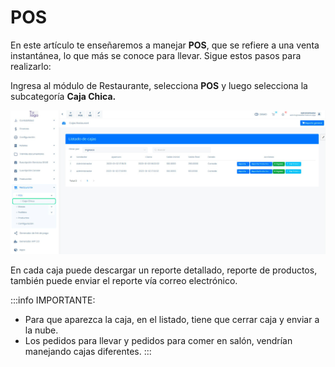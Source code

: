# POS

En este artículo te enseñaremos a manejar **POS**, que se refiere a una venta
instantánea, lo que más se conoce para llevar. Sigue estos pasos para realizarlo:

Ingresa al módulo de Restaurante, selecciona **POS** y luego selecciona la subcategoría **Caja Chica.**

![Alt text](img/pos_01.jpg)

En cada caja puede descargar un reporte detallado, reporte de productos, también puede enviar el reporte vía correo electrónico.



:::info IMPORTANTE:
* Para que aparezca la caja, en el listado, tiene que cerrar caja y enviar a la nube.
* Los pedidos para llevar y pedidos para comer en salón, vendrían manejando cajas diferentes.
:::